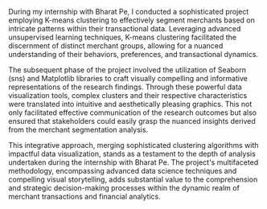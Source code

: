 During my internship with Bharat Pe, I conducted a sophisticated project employing K-means clustering to effectively segment merchants based on intricate patterns within their transactional data. Leveraging advanced unsupervised learning techniques, K-means clustering facilitated the discernment of distinct merchant groups, allowing for a nuanced understanding of their behaviors, preferences, and transactional dynamics.

The subsequent phase of the project involved the utilization of Seaborn (sns) and Matplotlib libraries to craft visually compelling and informative representations of the research findings. Through these powerful data visualization tools, complex clusters and their respective characteristics were translated into intuitive and aesthetically pleasing graphics. This not only facilitated effective communication of the research outcomes but also ensured that stakeholders could easily grasp the nuanced insights derived from the merchant segmentation analysis.

This integrative approach, merging sophisticated clustering algorithms with impactful data visualization, stands as a testament to the depth of analysis undertaken during the internship with Bharat Pe. The project's multifaceted methodology, encompassing advanced data science techniques and compelling visual storytelling, adds substantial value to the comprehension and strategic decision-making processes within the dynamic realm of merchant transactions and financial analytics.
